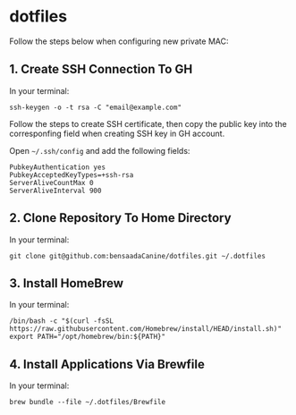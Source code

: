 # dotfiles

Follow the steps below when configuring new private MAC:

## 1. Create SSH Connection To GH
In your terminal:
```
ssh-keygen -o -t rsa -C "email@example.com"
```
Follow the steps to create SSH certificate, then copy the public key into the
corresponfing field when creating SSH key in GH account.

Open `~/.ssh/config` and add the following fields:
```
PubkeyAuthentication yes
PubkeyAcceptedKeyTypes=+ssh-rsa
ServerAliveCountMax 0
ServerAliveInterval 900
```

## 2. Clone Repository To Home Directory
In your terminal:
```
git clone git@github.com:bensaadaCanine/dotfiles.git ~/.dotfiles
```

## 3. Install HomeBrew
In your terminal:
```
/bin/bash -c "$(curl -fsSL https://raw.githubusercontent.com/Homebrew/install/HEAD/install.sh)"
export PATH="/opt/homebrew/bin:${PATH}"
```
## 4. Install Applications Via Brewfile
In your terminal:
```
brew bundle --file ~/.dotfiles/Brewfile
```
